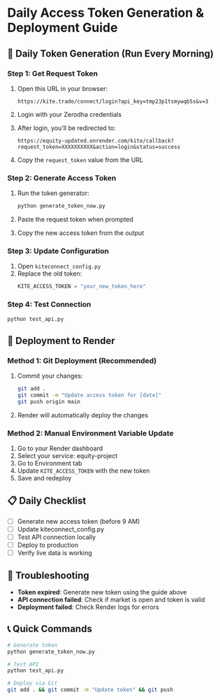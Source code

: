 # Daily Access Token Generation & Deployment Guide

## 🔑 Daily Token Generation (Run Every Morning)

### Step 1: Get Request Token
1. Open this URL in your browser:
   ```
   https://kite.trade/connect/login?api_key=tmp23p1tsmywqb5s&v=3
   ```

2. Login with your Zerodha credentials

3. After login, you'll be redirected to:
   ```
   https://equity-updated.onrender.com/kite/callback?request_token=XXXXXXXXXX&action=login&status=success
   ```

4. Copy the `request_token` value from the URL

### Step 2: Generate Access Token
1. Run the token generator:
   ```bash
   python generate_token_now.py
   ```

2. Paste the request token when prompted

3. Copy the new access token from the output

### Step 3: Update Configuration
1. Open `kiteconnect_config.py`
2. Replace the old token:
   ```python
   KITE_ACCESS_TOKEN = "your_new_token_here"
   ```

### Step 4: Test Connection
```bash
python test_api.py
```

## 🚀 Deployment to Render

### Method 1: Git Deployment (Recommended)
1. Commit your changes:
   ```bash
   git add .
   git commit -m "Update access token for [date]"
   git push origin main
   ```

2. Render will automatically deploy the changes

### Method 2: Manual Environment Variable Update
1. Go to your Render dashboard
2. Select your service: equity-project
3. Go to Environment tab
4. Update `KITE_ACCESS_TOKEN` with the new token
5. Save and redeploy

## 📋 Daily Checklist
- [ ] Generate new access token (before 9 AM)
- [ ] Update kiteconnect_config.py
- [ ] Test API connection locally
- [ ] Deploy to production
- [ ] Verify live data is working

## 🔧 Troubleshooting
- **Token expired**: Generate new token using the guide above
- **API connection failed**: Check if market is open and token is valid
- **Deployment failed**: Check Render logs for errors

## 📞 Quick Commands
```bash
# Generate token
python generate_token_now.py

# Test API
python test_api.py

# Deploy via Git
git add . && git commit -m "Update token" && git push
```
